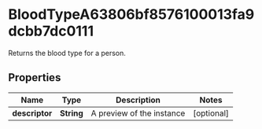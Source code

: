 

# BloodTypeA63806bf8576100013fa9dcbb7dc0111

Returns the blood type for a person.

## Properties

| Name | Type | Description | Notes |
|------------ | ------------- | ------------- | -------------|
|**descriptor** | **String** | A preview of the instance |  [optional] |




